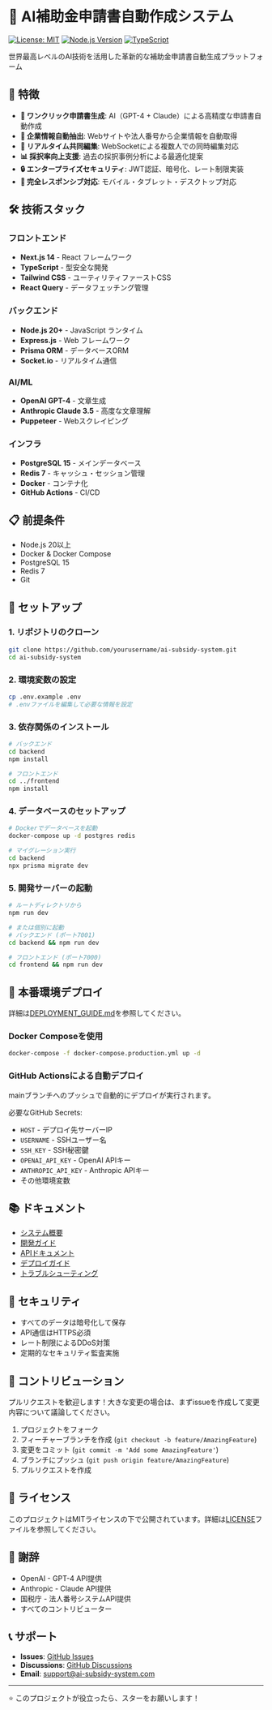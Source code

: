 # 🤖 AI補助金申請書自動作成システム

[![License: MIT](https://img.shields.io/badge/License-MIT-yellow.svg)](https://opensource.org/licenses/MIT)
[![Node.js Version](https://img.shields.io/badge/node-%3E%3D20.0.0-brightgreen)](https://nodejs.org/)
[![TypeScript](https://img.shields.io/badge/TypeScript-5.0-blue)](https://www.typescriptlang.org/)

世界最高レベルのAI技術を活用した革新的な補助金申請書自動生成プラットフォーム

## 🚀 特徴

- **🎯 ワンクリック申請書生成**: AI（GPT-4 + Claude）による高精度な申請書自動作成
- **🏢 企業情報自動抽出**: Webサイトや法人番号から企業情報を自動取得
- **💬 リアルタイム共同編集**: WebSocketによる複数人での同時編集対応
- **📊 採択率向上支援**: 過去の採択事例分析による最適化提案
- **🔒 エンタープライズセキュリティ**: JWT認証、暗号化、レート制限実装
- **📱 完全レスポンシブ対応**: モバイル・タブレット・デスクトップ対応

## 🛠️ 技術スタック

### フロントエンド
- **Next.js 14** - React フレームワーク
- **TypeScript** - 型安全な開発
- **Tailwind CSS** - ユーティリティファーストCSS
- **React Query** - データフェッチング管理

### バックエンド
- **Node.js 20+** - JavaScript ランタイム
- **Express.js** - Web フレームワーク
- **Prisma ORM** - データベースORM
- **Socket.io** - リアルタイム通信

### AI/ML
- **OpenAI GPT-4** - 文章生成
- **Anthropic Claude 3.5** - 高度な文章理解
- **Puppeteer** - Webスクレイピング

### インフラ
- **PostgreSQL 15** - メインデータベース
- **Redis 7** - キャッシュ・セッション管理
- **Docker** - コンテナ化
- **GitHub Actions** - CI/CD

## 📋 前提条件

- Node.js 20以上
- Docker & Docker Compose
- PostgreSQL 15
- Redis 7
- Git

## 🔧 セットアップ

### 1. リポジトリのクローン

```bash
git clone https://github.com/yourusername/ai-subsidy-system.git
cd ai-subsidy-system
```

### 2. 環境変数の設定

```bash
cp .env.example .env
# .envファイルを編集して必要な情報を設定
```

### 3. 依存関係のインストール

```bash
# バックエンド
cd backend
npm install

# フロントエンド
cd ../frontend
npm install
```

### 4. データベースのセットアップ

```bash
# Dockerでデータベースを起動
docker-compose up -d postgres redis

# マイグレーション実行
cd backend
npx prisma migrate dev
```

### 5. 開発サーバーの起動

```bash
# ルートディレクトリから
npm run dev

# または個別に起動
# バックエンド (ポート7001)
cd backend && npm run dev

# フロントエンド (ポート7000)
cd frontend && npm run dev
```

## 🚢 本番環境デプロイ

詳細は[DEPLOYMENT_GUIDE.md](./DEPLOYMENT_GUIDE.md)を参照してください。

### Docker Composeを使用

```bash
docker-compose -f docker-compose.production.yml up -d
```

### GitHub Actionsによる自動デプロイ

mainブランチへのプッシュで自動的にデプロイが実行されます。

必要なGitHub Secrets:
- `HOST` - デプロイ先サーバーIP
- `USERNAME` - SSHユーザー名
- `SSH_KEY` - SSH秘密鍵
- `OPENAI_API_KEY` - OpenAI APIキー
- `ANTHROPIC_API_KEY` - Anthropic APIキー
- その他環境変数

## 📚 ドキュメント

- [システム概要](./SYSTEM_OVERVIEW.md)
- [開発ガイド](./DEVELOPMENT_RULES.md)
- [APIドキュメント](./docs/API.md)
- [デプロイガイド](./DEPLOYMENT_GUIDE.md)
- [トラブルシューティング](./docs/TROUBLESHOOTING.md)

## 🔐 セキュリティ

- すべてのデータは暗号化して保存
- API通信はHTTPS必須
- レート制限によるDDoS対策
- 定期的なセキュリティ監査実施

## 🤝 コントリビューション

プルリクエストを歓迎します！大きな変更の場合は、まずissueを作成して変更内容について議論してください。

1. プロジェクトをフォーク
2. フィーチャーブランチを作成 (`git checkout -b feature/AmazingFeature`)
3. 変更をコミット (`git commit -m 'Add some AmazingFeature'`)
4. ブランチにプッシュ (`git push origin feature/AmazingFeature`)
5. プルリクエストを作成

## 📝 ライセンス

このプロジェクトはMITライセンスの下で公開されています。詳細は[LICENSE](./LICENSE)ファイルを参照してください。

## 🙏 謝辞

- OpenAI - GPT-4 API提供
- Anthropic - Claude API提供
- 国税庁 - 法人番号システムAPI提供
- すべてのコントリビューター

## 📞 サポート

- **Issues**: [GitHub Issues](https://github.com/yourusername/ai-subsidy-system/issues)
- **Discussions**: [GitHub Discussions](https://github.com/yourusername/ai-subsidy-system/discussions)
- **Email**: support@ai-subsidy-system.com

---

⭐️ このプロジェクトが役立ったら、スターをお願いします！